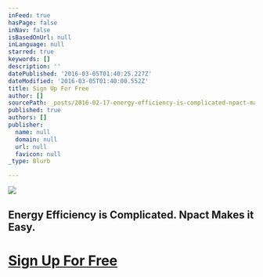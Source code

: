 ```yaml
---
inFeed: true
hasPage: false
inNav: false
isBasedOnUrl: null
inLanguage: null
starred: true
keywords: []
description: ''
datePublished: '2016-03-05T01:40:25.227Z'
dateModified: '2016-03-05T01:40:00.552Z'
title: Sign Up For Free
author: []
sourcePath: _posts/2016-02-17-energy-efficiency-is-complicated-npact-makes-it-easy.md
published: true
authors: []
publisher:
  name: null
  domain: null
  url: null
  favicon: null
_type: Blurb

---
```

![](https://the-grid-user-content.s3-us-west-2.amazonaws.com/849631ed-217f-4b20-b5b9-344ccceee1a5.jpg)

## Energy Efficiency is Complicated. Npact Makes it Easy.

# [Sign Up For Free][0]

[0]: http://eepurl.com/4Cn3z